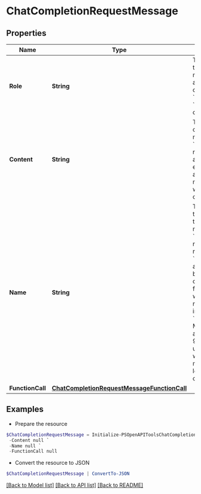 # ChatCompletionRequestMessage
## Properties

Name | Type | Description | Notes
------------ | ------------- | ------------- | -------------
**Role** | **String** | The role of the messages author. One of &#x60;system&#x60;, &#x60;user&#x60;, &#x60;assistant&#x60;, or &#x60;function&#x60;. | 
**Content** | **String** | The contents of the message. &#x60;content&#x60; is required for all messages except assistant messages with function calls. | [optional] 
**Name** | **String** | The name of the author of this message. &#x60;name&#x60; is required if role is &#x60;function&#x60;, and it should be the name of the function whose response is in the &#x60;content&#x60;. May contain a-z, A-Z, 0-9, and underscores, with a maximum length of 64 characters. | [optional] 
**FunctionCall** | [**ChatCompletionRequestMessageFunctionCall**](ChatCompletionRequestMessageFunctionCall.md) |  | [optional] 

## Examples

- Prepare the resource
```powershell
$ChatCompletionRequestMessage = Initialize-PSOpenAPIToolsChatCompletionRequestMessage  -Role null `
 -Content null `
 -Name null `
 -FunctionCall null
```

- Convert the resource to JSON
```powershell
$ChatCompletionRequestMessage | ConvertTo-JSON
```

[[Back to Model list]](../README.md#documentation-for-models) [[Back to API list]](../README.md#documentation-for-api-endpoints) [[Back to README]](../README.md)


